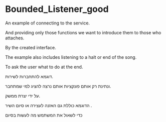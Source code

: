 Bounded_Listener_good
=====================

An example of connecting to the service. 

And providing only those functions we want to introduce them to those who attaches.

By the created interface. 

The example also includes listening to a halt or end of the song.

To ask the user what to do at the end.

דוגמא להתחברות לשירות.

ונתינת רק אותם פונקציות אותם נרצה להציג למי שמתחבר.

על ידי יצרת ממשק.

הדוגמא כוללת גם האזנה לעצירה או סיום השיר .

כדי לשאול את המשתמש מה לעשות בסיום

